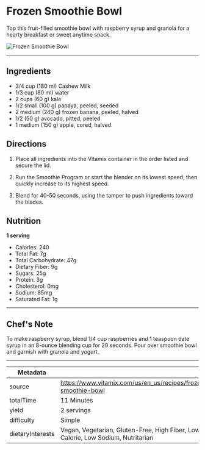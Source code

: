 # Frozen Smoothie Bowl

Top this fruit-filled smoothie bowl with raspberry syrup and granola for a hearty breakfast or sweet anytime snack.

![Frozen Smoothie Bowl](https://www.vitamix.com/content/dam/vitamix/migration/media/other/images/s/smoothiebowl.jpg)

---

## Ingredients

- 3/4 cup (180 ml) Cashew Milk
- 1/3 cup (80 ml) water
- 2 cups (60 g) kale
- 1/2 small (100 g) papaya, peeled, seeded
- 2 medium (240 g) frozen banana, peeled, halved
- 1/2 (50 g) avocado, pitted, peeled
- 1 medium (150 g) apple, cored, halved

## Directions

1. Place all ingredients into the Vitamix container in the order listed and secure the lid.

2. Run the Smoothie Program or start the blender on its lowest speed, then quickly increase to its highest speed.

3. Blend for 40-50 seconds, using the tamper to push ingredients toward the blades.

## Nutrition

**1 serving**

- Calories: 240
- Total Fat: 7g
- Total Carbohydrate: 47g
- Dietary Fiber: 9g
- Sugars: 25g
- Protein: 3g
- Cholesterol: 0mg
- Sodium: 85mg
- Saturated Fat: 1g

---

## Chef's Note

To make raspberry syrup, blend 1/4 cup raspberries and 1 teaspoon date syrup in an 8-ounce blending cup for 20 seconds. Pour over smoothie bowl and garnish with granola and yogurt.

---

| Metadata |  |
| --- | --- |
| source | https://www.vitamix.com/us/en_us/recipes/frozen-smoothie-bowl |
| totalTime | 11 Minutes |
| yield | 2 servings |
| difficulty | Simple |
| dietaryInterests | Vegan, Vegetarian, Gluten-Free, High Fiber, Low Calorie, Low Sodium, Nutritarian |
